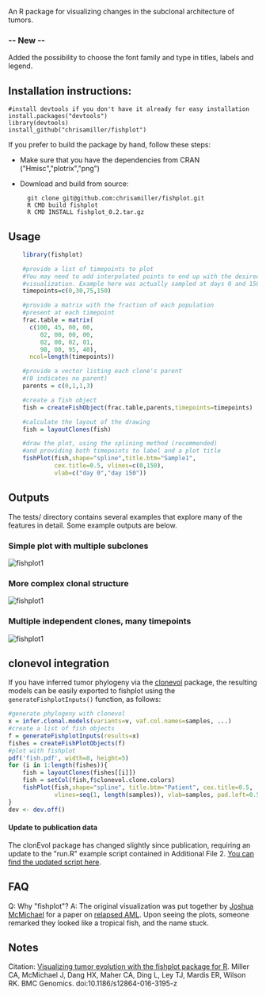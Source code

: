 An R package for visualizing changes in the subclonal architecture of tumors. 

### -- New -- 
Added the possibility to choose the font family and type in titles, labels and legend.

## Installation instructions:

    #install devtools if you don't have it already for easy installation
    install.packages("devtools")
    library(devtools)
    install_github("chrisamiller/fishplot")

If you prefer to build the package by hand, follow these steps:

- Make sure that you have the dependencies from CRAN ("Hmisc","plotrix","png")

- Download and build from source:

        git clone git@github.com:chrisamiller/fishplot.git
        R CMD build fishplot
        R CMD INSTALL fishplot_0.2.tar.gz

## Usage
```R
    library(fishplot)

    #provide a list of timepoints to plot
    #You may need to add interpolated points to end up with the desired
    #visualization. Example here was actually sampled at days 0 and 150
    timepoints=c(0,30,75,150)      

    #provide a matrix with the fraction of each population
    #present at each timepoint
    frac.table = matrix(
      c(100, 45, 00, 00,
         02, 00, 00, 00,
         02, 00, 02, 01,
         98, 00, 95, 40),
      ncol=length(timepoints))

    #provide a vector listing each clone's parent
    #(0 indicates no parent)
    parents = c(0,1,1,3)

    #create a fish object
    fish = createFishObject(frac.table,parents,timepoints=timepoints)

    #calculate the layout of the drawing
    fish = layoutClones(fish)

    #draw the plot, using the splining method (recommended)
    #and providing both timepoints to label and a plot title
    fishPlot(fish,shape="spline",title.btm="Sample1",
             cex.title=0.5, vlines=c(0,150), 
             vlab=c("day 0","day 150"))
```

## Outputs
The tests/ directory contains several examples that explore many of the features in detail. Some example outputs are below.

### Simple plot with multiple subclones
![fishplot1](http://i.imgur.com/OECRqcD.png)

### More complex clonal structure
![fishplot1](http://i.imgur.com/gYO23si.png)

### Multiple independent clones, many timepoints
![fishplot1](http://i.imgur.com/uFPgudQ.png)

## clonevol integration
If you have inferred tumor phylogeny via the [clonevol](https://github.com/hdng/clonevol/) package, the resulting models can be easily exported to fishplot using the ```generateFishplotInputs()``` function, as follows:
```R
#generate phylogeny with clonevol
x = infer.clonal.models(variants=v, vaf.col.names=samples, ...)
#create a list of fish objects 
f = generateFishplotInputs(results=x)
fishes = createFishPlotObjects(f)
#plot with fishplot
pdf('fish.pdf', width=8, height=5)
for (i in 1:length(fishes)){
    fish = layoutClones(fishes[[i]])
    fish = setCol(fish,f$clonevol.clone.colors)
    fishPlot(fish,shape="spline", title.btm="Patient", cex.title=0.5,
             vlines=seq(1, length(samples)), vlab=samples, pad.left=0.5)
}
dev <- dev.off()
```

#### Update to publication data
The clonEvol package has changed slightly since publication, requiring an update to the "run.R" example script contained in Additional File 2. [You can find the updated script here](https://gist.github.com/chrisamiller/f4eae5618ec2985e105d05e3032ae674).

## FAQ

Q: Why "fishplot"?
A: The original visualization was put together by [Joshua McMichael](https://github.com/jmcmichael) for a paper on [relapsed AML](http://www.nature.com/nature/journal/v481/n7382/full/nature10738.html). Upon seeing the plots, someone remarked they looked like a tropical fish, and the name stuck.

## Notes
Citation: [Visualizing tumor evolution with the fishplot package for R](https://bmcgenomics.biomedcentral.com/articles/10.1186/s12864-016-3195-z). Miller CA, McMichael J, Dang HX, Maher CA, Ding L, Ley TJ, Mardis ER, Wilson RK. BMC Genomics. doi:10.1186/s12864-016-3195-z

